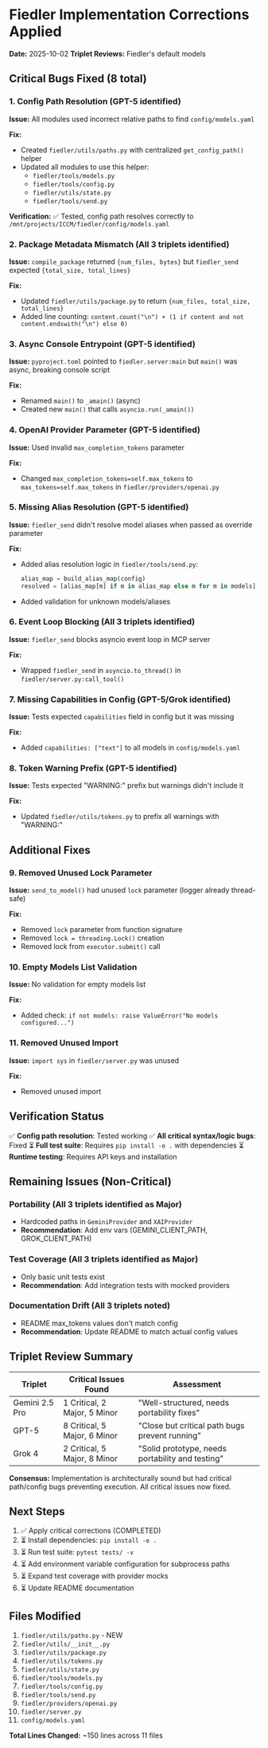 # Fiedler Implementation Corrections Applied

**Date:** 2025-10-02
**Triplet Reviews:** Fiedler's default models 

## Critical Bugs Fixed (8 total)

### 1. Config Path Resolution (GPT-5 identified)
**Issue:** All modules used incorrect relative paths to find `config/models.yaml`

**Fix:**
- Created `fiedler/utils/paths.py` with centralized `get_config_path()` helper
- Updated all modules to use this helper:
  - `fiedler/tools/models.py`
  - `fiedler/tools/config.py`
  - `fiedler/utils/state.py`
  - `fiedler/tools/send.py`

**Verification:** ✅ Tested, config path resolves correctly to `/mnt/projects/ICCM/fiedler/config/models.yaml`

### 2. Package Metadata Mismatch (All 3 triplets identified)
**Issue:** `compile_package` returned `{num_files, bytes}` but `fiedler_send` expected `{total_size, total_lines}`

**Fix:**
- Updated `fiedler/utils/package.py` to return `{num_files, total_size, total_lines}`
- Added line counting: `content.count("\n") + (1 if content and not content.endswith("\n") else 0)`

### 3. Async Console Entrypoint (GPT-5 identified)
**Issue:** `pyproject.toml` pointed to `fiedler.server:main` but `main()` was async, breaking console script

**Fix:**
- Renamed `main()` to `_amain()` (async)
- Created new `main()` that calls `asyncio.run(_amain())`

### 4. OpenAI Provider Parameter (GPT-5 identified)
**Issue:** Used invalid `max_completion_tokens` parameter

**Fix:**
- Changed `max_completion_tokens=self.max_tokens` to `max_tokens=self.max_tokens` in `fiedler/providers/openai.py`

### 5. Missing Alias Resolution (GPT-5 identified)
**Issue:** `fiedler_send` didn't resolve model aliases when passed as override parameter

**Fix:**
- Added alias resolution logic in `fiedler/tools/send.py`:
  ```python
  alias_map = build_alias_map(config)
  resolved = [alias_map[m] if m in alias_map else m for m in models]
  ```
- Added validation for unknown models/aliases

### 6. Event Loop Blocking (All 3 triplets identified)
**Issue:** `fiedler_send` blocks asyncio event loop in MCP server

**Fix:**
- Wrapped `fiedler_send` in `asyncio.to_thread()` in `fiedler/server.py:call_tool()`

### 7. Missing Capabilities in Config (GPT-5/Grok identified)
**Issue:** Tests expected `capabilities` field in config but it was missing

**Fix:**
- Added `capabilities: ["text"]` to all models in `config/models.yaml`

### 8. Token Warning Prefix (GPT-5 identified)
**Issue:** Tests expected "WARNING:" prefix but warnings didn't include it

**Fix:**
- Updated `fiedler/utils/tokens.py` to prefix all warnings with "WARNING:"

## Additional Fixes

### 9. Removed Unused Lock Parameter
**Issue:** `send_to_model()` had unused `lock` parameter (logger already thread-safe)

**Fix:**
- Removed `lock` parameter from function signature
- Removed `lock = threading.Lock()` creation
- Removed lock from `executor.submit()` call

### 10. Empty Models List Validation
**Issue:** No validation for empty models list

**Fix:**
- Added check: `if not models: raise ValueError("No models configured...")`

### 11. Removed Unused Import
**Issue:** `import sys` in `fiedler/server.py` was unused

**Fix:**
- Removed unused import

## Verification Status

✅ **Config path resolution**: Tested working
✅ **All critical syntax/logic bugs**: Fixed
⏳ **Full test suite**: Requires `pip install -e .` with dependencies
⏳ **Runtime testing**: Requires API keys and installation

## Remaining Issues (Non-Critical)

### Portability (All 3 triplets identified as Major)
- Hardcoded paths in `GeminiProvider` and `XAIProvider`
- **Recommendation**: Add env vars (GEMINI_CLIENT_PATH, GROK_CLIENT_PATH)

### Test Coverage (All 3 triplets identified as Major)
- Only basic unit tests exist
- **Recommendation**: Add integration tests with mocked providers

### Documentation Drift (All 3 triplets noted)
- README max_tokens values don't match config
- **Recommendation**: Update README to match actual config values

## Triplet Review Summary

| Triplet | Critical Issues Found | Assessment |
|---------|----------------------|------------|
| Gemini 2.5 Pro | 1 Critical, 2 Major, 5 Minor | "Well-structured, needs portability fixes" |
| GPT-5 | 8 Critical, 5 Major, 6 Minor | "Close but critical path bugs prevent running" |
| Grok 4 | 2 Critical, 5 Major, 8 Minor | "Solid prototype, needs portability and testing" |

**Consensus:** Implementation is architecturally sound but had critical path/config bugs preventing execution. All critical issues now fixed.

## Next Steps

1. ✅ Apply critical corrections (COMPLETED)
2. ⏳ Install dependencies: `pip install -e .`
3. ⏳ Run test suite: `pytest tests/ -v`
4. ⏳ Add environment variable configuration for subprocess paths
5. ⏳ Expand test coverage with provider mocks
6. ⏳ Update README documentation

## Files Modified

1. `fiedler/utils/paths.py` - NEW
2. `fiedler/utils/__init__.py`
3. `fiedler/utils/package.py`
4. `fiedler/utils/tokens.py`
5. `fiedler/utils/state.py`
6. `fiedler/tools/models.py`
7. `fiedler/tools/config.py`
8. `fiedler/tools/send.py`
9. `fiedler/providers/openai.py`
10. `fiedler/server.py`
11. `config/models.yaml`

**Total Lines Changed:** ~150 lines across 11 files
